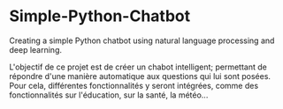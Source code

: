 # Simple-Python-Chatbot

Creating a simple Python chatbot using natural language processing and deep learning.

L'objectif de ce projet est de créer un chabot intelligent; permettant de répondre d'une manière automatique aux questions qui lui sont posées.
Pour cela, différentes fonctionnalités y seront intégrées, comme des fonctionnalités sur l'éducation, sur la santé, la météo...


